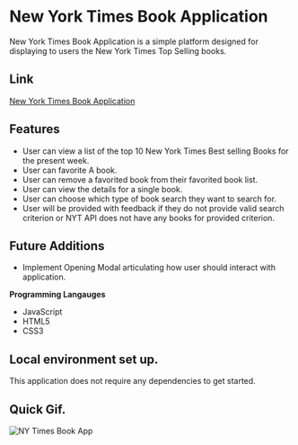 # New York Times Book Application
New York Times Book Application is a simple platform designed for displaying to users the New York Times Top Selling books. 

## Link
[New York Times Book Application](https://smith-steve.github.io/ajax-project/)

## Features
- User can view a list of the top 10 New York Times Best selling Books for the present week.
- User can favorite A book.
- User can remove a favorited book from their favorited book list.
- User can view the details for a single book.
- User can choose which type of book search they want to search for.
- User will be provided with feedback if they do not provide valid search criterion or NYT API does not have any books for provided criterion.

## Future Additions
- Implement Opening Modal articulating how user should interact with application.


**Programming Langauges**
 - JavaScript
 - HTML5
 - CSS3

## Local environment set up.
This application does not require any dependencies to get started.

## Quick Gif.
![NY Times Book App](https://user-images.githubusercontent.com/51938797/121755687-ac6e9700-cacc-11eb-805f-b85d5f07843b.gif)
